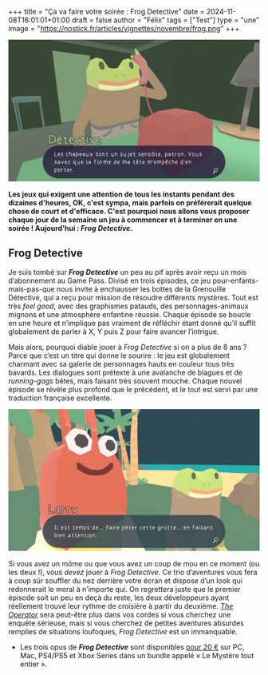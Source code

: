 +++
title = "Ça va faire votre soirée : Frog Detective"
date = 2024-11-08T16:01:01+01:00
draft = false
author = "Félix"
tags = ["Test"]
type = "une"
image = "https://nostick.fr/articles/vignettes/novembre/frog.png"
+++

![Le jeu Frog Detective](frog.png)

**Les jeux qui exigent une attention de tous les instants pendant des dizaines d'heures, OK, c'est sympa, mais parfois on préférerait quelque chose de court et d'efficace. C'est pourquoi nous allons vous proposer chaque jour de la semaine un jeu à commencer et à terminer en une soirée ! Aujourd'hui : *Frog Detective*.**

## Frog Detective

Je suis tombé sur ***Frog Detective*** un peu au pif après avoir reçu un mois d’abonnement au Game Pass. Divisé en trois épisodes, ce jeu pour-enfants-mais-pas-que nous invite à enchausser les bottes de la Grenouille Détective, qui a reçu pour mission de résoudre différents mystères. Tout est très *feel good*, avec des graphismes patauds, des personnages-animaux mignons et une atmosphère enfantine réussie. Chaque épisode se boucle en une heure et n’implique pas vraiment de réfléchir étant donné qu’il suffit globalement de parler à X, Y puis Z pour faire avancer l’intrigue.

Mais alors, pourquoi diable jouer à *Frog Detective* si on a plus de 8 ans ? Parce que c’est un titre qui donne le sourire : le jeu est globalement charmant avec sa galerie de personnages hauts en couleur tous très bavards. Les dialogues sont prétexte à une avalanche de blagues et de *running-gags* bêtes, mais faisant très souvent mouche. Chaque nouvel épisode se révèle plus profond que le précédent, et le tout est servi par une traduction française excellente.

![Le jeu Frog Detective](frog2.png)

Si vous avez un môme ou que vous avez un coup de mou en ce moment (ou les deux !), vous *devez* jouer à *Frog Detective*. Ce trio d’aventures vous fera à coup sûr souffler du nez derrière votre écran et dispose d’un look qui redonnerait le moral à n’importe qui. On regrettera juste que le premier épisode soit un peu en deçà du reste, les deux développeurs ayant réellement trouvé leur rythme de croisière à partir du deuxième. *[The Operator](https://nostick.fr/articles/2024/octobre/0410-nos-lecteurs-ont-du-talent-the-operator/)* sera peut-être plus dans vos cordes si vous cherchez une enquête sérieuse, mais si vous cherchez de petites aventures absurdes remplies de situations loufoques, *Frog Detective* est un immanquable.
 
- Les trois opus de ***Frog Detective*** sont disponibles [pour 20 €](https://store.steampowered.com/bundle/28689/Frog_Detective_1__2__3/) sur PC, Mac, PS4/PS5 et Xbox Series dans un bundle appelé « Le Mystère tout entier ».